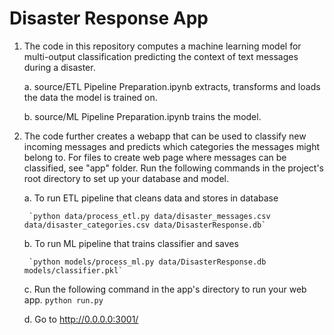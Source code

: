 # Disaster Response App

1. The code in this repository computes a machine learning model for multi-output classification predicting the context of text messages during a disaster.

    a. source/ETL Pipeline Preparation.ipynb extracts, transforms and loads the data the model is trained on.
    
    b. source/ML Pipeline Preparation.ipynb trains the model.

2. The code further creates a webapp that can be used to classify new incoming messages and predicts which categories the messages might belong to. For files to create web page where messages can be classified, see "app" folder. Run the following commands in the project's root directory to set up your database and model.

    a. To run ETL pipeline that cleans data and stores in database
    
        `python data/process_etl.py data/disaster_messages.csv data/disaster_categories.csv data/DisasterResponse.db`
    b. To run ML pipeline that trains classifier and saves
    
        `python models/process_ml.py data/DisasterResponse.db models/classifier.pkl`

    c. Run the following command in the app's directory to run your web app.
    `python run.py`

    d. Go to http://0.0.0.0:3001/
